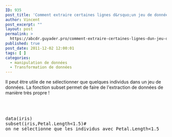 ```yaml
---
ID: 935
post_title: 'Comment extraire certaines lignes d&rsquo;un jeu de donnée? : subset'
author: Vincent
post_excerpt: ""
layout: post
permalink: >
  https://abcdr.guyader.pro/comment-extraire-certaines-lignes-dun-jeu-de-donnee-subset/
published: true
post_date: 2011-12-02 12:00:01
tags: [ ]
categories:
  - manipulation de données
  - Transformation de données
---
```

Il peut être utile de ne sélectionner que quelques individus dans un jeu de données. La fonction subset permet de faire de l'extraction de données de manière très propre !<br /><br /><br /> <pre lang='rsplus'><br />data(iris)<br />subset(iris,Petal.Length&lt;1.5)# on ne sélectionne que les individus avec Petal.Length&lt;1.5 <br /> </pre> <br /><br /><br />